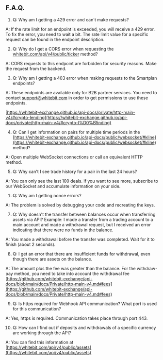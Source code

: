 ## F.A.Q.

1. Q: Why am I getting a 429 error and can't make requests?

A: If the rate limit for an endpoint is exceeded, you will receive a 429 error. To fix the error, you need to wait a bit. The rate limit value for a specific request can be found in the endpoint description.

2. Q: Why do I get a CORS error when requesting the [whitebit.com/api/v4/public/ticker](http://whitebit.com/api/v4/public/ticker) method?

A: CORS requests to this endpoint are forbidden for security reasons. Make the request from the backend.

3. Q: Why am I getting a 403 error when making requests to the Smartplan endpoints?

A: These endpoints are available only for B2B partner services. You need to contact [support@whitebit.com](mailto:support@whitebit.com) in order to get permissions to use these endpoints.

[https://whitebit-exchange.github.io/api-docs/private/http-main-v4/#crypto-lеnding](https://whitebit-exchange.github.io/api-docs/private/http-main-v4/#crypto-l%D0%B5nding)

4. Q: Can I get information on pairs for multiple time periods in the [https://whitebit-exchange.github.io/api-docs/public/websocket/#kline](https://whitebit-exchange.github.io/api-docs/public/websocket/#kline) method?

A: Open multiple WebSocket connections or call an equivalent HTTP method.

5. Q: Why can't I see trade history for a pair in the last 24 hours?

A: You can only see the last 100 deals. If you want to see more, subscribe to our WebSocket and accumulate information on your side.

1. Q: Why am I getting nonce errors?

A: The problem is solved by debugging your code and recreating the keys.

7. Q: Why doesn't the transfer between balances occur when transferring assets via API? Example: I made a transfer from a trading account to a main account and made a withdrawal request, but I received an error indicating that there were no funds in the balance.

A: You made a withdrawal before the transfer was completed. Wait for it to finish (about 2 seconds).

8. Q: I get an error that there are insufficient funds for withdrawal, even though there are assets on the balance.

A: The amount plus the fee was greater than the balance. For the withdraw-pay method, you need to take into account the withdrawal fee [https://github.com/whitebit-exchange/api-docs/blob/main/docs/Private/http-main-v4.md#fees](https://github.com/whitebit-exchange/api-docs/blob/main/docs/Private/http-main-v4.md#fees)

9. Q: Is https required for Webhook API communication? What port is used for this communication?

A: Yes, https is required. Communication takes place through port 443.

10. Q: How can I find out if deposits and withdrawals of a specific currency are working through the API?

A: You can find this information at [https://whitebit.com/api/v4/public/assets](https://whitebit.com/api/v4/public/assets)
